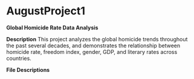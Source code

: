 # AugustProject1
**Global Homicide Rate Data Analysis**



**Description**
This project analyzes the global homicide trends throughout the past several decades, and demonstrates the relationship between homicide rate, freedom index, gender, GDP, and literary rates across countries. 



**File Descriptions**



